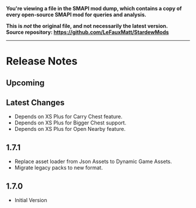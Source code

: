 **You're viewing a file in the SMAPI mod dump, which contains a copy of every open-source SMAPI mod
for queries and analysis.**

**This is _not_ the original file, and not necessarily the latest version.**  
**Source repository: https://github.com/LeFauxMatt/StardewMods**

----

# Release Notes

## Upcoming

## Latest Changes

- Depends on XS Plus for Carry Chest feature.
- Depends on XS Plus for Bigger Chest support.
- Depends on XS Plus for Open Nearby feature.

## 1.7.1

- Replace asset loader from Json Assets to Dynamic Game Assets.
- Migrate legacy packs to new format.

## 1.7.0

- Initial Version